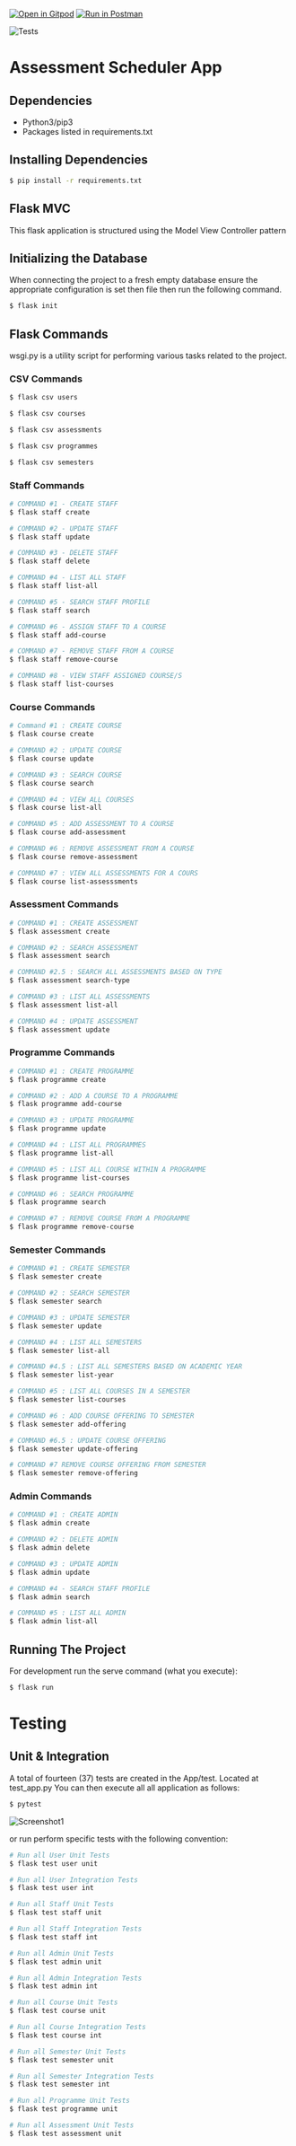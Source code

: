 [![Open in Gitpod](https://gitpod.io/button/open-in-gitpod.svg)](https://gitpod.io/#https://github.com/Fairly-Odd-Functions/Assessment-Scheduler-FOF)
[![Run in Postman](https://run.pstmn.io/button.svg)](https://documenter.getpostman.com/view/32883617/2sAYBaApxi)

![Tests](https://github.com/uwidcit/flaskmvc/actions/workflows/dev.yml/badge.svg)

# Assessment Scheduler App

## Dependencies
* Python3/pip3
* Packages listed in requirements.txt


## Installing Dependencies
```bash
$ pip install -r requirements.txt
```


## Flask MVC
This flask application is structured using the Model View Controller pattern


## Initializing the Database
When connecting the project to a fresh empty database ensure the appropriate configuration is set then file then run the following command.


```bash
$ flask init
```


## Flask Commands
wsgi.py is a utility script for performing various tasks related to the project.


### CSV Commands
```bash
$ flask csv users
```

```bash
$ flask csv courses
```

```bash
$ flask csv assessments
```

```bash
$ flask csv programmes
```

```bash
$ flask csv semesters
```

### Staff Commands
```bash
# COMMAND #1 - CREATE STAFF
$ flask staff create
```

```bash
# COMMAND #2 - UPDATE STAFF
$ flask staff update
```

```bash
# COMMAND #3 - DELETE STAFF
$ flask staff delete
```

```bash
# COMMAND #4 - LIST ALL STAFF
$ flask staff list-all
```

```bash
# COMMAND #5 - SEARCH STAFF PROFILE
$ flask staff search
```

```bash
# COMMAND #6 - ASSIGN STAFF TO A COURSE
$ flask staff add-course
```

```bash
# COMMAND #7 - REMOVE STAFF FROM A COURSE
$ flask staff remove-course
```

```bash
# COMMAND #8 - VIEW STAFF ASSIGNED COURSE/S
$ flask staff list-courses
```

### Course Commands

```bash
# Command #1 : CREATE COURSE
$ flask course create
```

```bash
# COMMAND #2 : UPDATE COURSE
$ flask course update
```

```bash
# COMMAND #3 : SEARCH COURSE
$ flask course search
```

```bash
# COMMAND #4 : VIEW ALL COURSES
$ flask course list-all
```

```bash
# COMMAND #5 : ADD ASSESSMENT TO A COURSE
$ flask course add-assessment
```

```bash
# COMMAND #6 : REMOVE ASSESSMENT FROM A COURSE
$ flask course remove-assessment
```

```bash
# COMMAND #7 : VIEW ALL ASSESSMENTS FOR A COURS
$ flask course list-assesssments
```

### Assessment Commands

```bash
# COMMAND #1 : CREATE ASSESSMENT
$ flask assessment create
```

```bash
# COMMAND #2 : SEARCH ASSESSMENT
$ flask assessment search
```

```bash
# COMMAND #2.5 : SEARCH ALL ASSESSMENTS BASED ON TYPE
$ flask assessment search-type
```

```bash
# COMMAND #3 : LIST ALL ASSESSMENTS
$ flask assessment list-all
```

```bash
# COMMAND #4 : UPDATE ASSESSMENT
$ flask assessment update
```

### Programme Commands

```bash
# COMMAND #1 : CREATE PROGRAMME
$ flask programme create
```

```bash
# COMMAND #2 : ADD A COURSE TO A PROGRAMME
$ flask programme add-course
```

```bash
# COMMAND #3 : UPDATE PROGRAMME
$ flask programme update
```

```bash
# COMMAND #4 : LIST ALL PROGRAMMES
$ flask programme list-all
```

```bash
# COMMAND #5 : LIST ALL COURSE WITHIN A PROGRAMME
$ flask programme list-courses
```

```bash
# COMMAND #6 : SEARCH PROGRAMME
$ flask programme search
```

```bash
# COMMAND #7 : REMOVE COURSE FROM A PROGRAMME
$ flask programme remove-course
```

### Semester Commands
```bash
# COMMAND #1 : CREATE SEMESTER
$ flask semester create
```

```bash
# COMMAND #2 : SEARCH SEMESTER
$ flask semester search
```

```bash
# COMMAND #3 : UPDATE SEMESTER
$ flask semester update
```

```bash
# COMMAND #4 : LIST ALL SEMESTERS
$ flask semester list-all
```

```bash
# COMMAND #4.5 : LIST ALL SEMESTERS BASED ON ACADEMIC YEAR
$ flask semester list-year
```

```bash
# COMMAND #5 : LIST ALL COURSES IN A SEMESTER
$ flask semester list-courses
```

```bash
# COMMAND #6 : ADD COURSE OFFERING TO SEMESTER
$ flask semester add-offering
```

```bash
# COMMAND #6.5 : UPDATE COURSE OFFERING
$ flask semester update-offering
```

```bash
# COMMAND #7 REMOVE COURSE OFFERING FROM SEMESTER
$ flask semester remove-offering
```

### Admin Commands
```bash
# COMMAND #1 : CREATE ADMIN
$ flask admin create
```

```bash
# COMMAND #2 : DELETE ADMIN
$ flask admin delete
```

```bash
# COMMAND #3 : UPDATE ADMIN
$ flask admin update
```

```bash
# COMMAND #4 - SEARCH STAFF PROFILE
$ flask admin search
```

```bash
# COMMAND #5 : LIST ALL ADMIN
$ flask admin list-all
```

## Running The Project
For development run the serve command (what you execute):
```bash
$ flask run
```

# Testing

## Unit & Integration
A total of fourteen (37) tests are created in the App/test. Located at test_app.py
You can then execute all all application as follows:

```bash
$ pytest
```

![Screenshot1](img\tests.png)

or run perform specific tests with the following convention:

```bash
# Run all User Unit Tests
$ flask test user unit
```

```bash
# Run all User Integration Tests
$ flask test user int
```

```bash
# Run all Staff Unit Tests
$ flask test staff unit
```

```bash
# Run all Staff Integration Tests
$ flask test staff int
```

```bash
# Run all Admin Unit Tests
$ flask test admin unit
```

```bash
# Run all Admin Integration Tests
$ flask test admin int
```

```bash
# Run all Course Unit Tests
$ flask test course unit
```

```bash
# Run all Course Integration Tests
$ flask test course int
```

```bash
# Run all Semester Unit Tests
$ flask test semester unit
```

```bash
# Run all Semester Integration Tests
$ flask test semester int
```

```bash
# Run all Programme Unit Tests
$ flask test programme unit
```

```bash
# Run all Assessment Unit Tests
$ flask test assessment unit
```